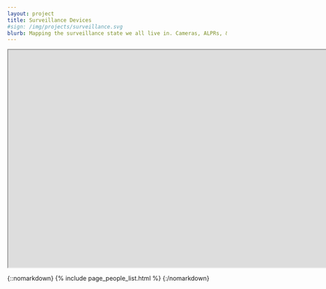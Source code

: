 ```yaml
---
layout: project
title: Surveillance Devices
#sign: /img/projects/surveillance.svg
blurb: Mapping the surveillance state we all live in. Cameras, ALPRs, & gunshot detectors.
---
```


<iframe
  title="OpenTrailStash"
  width="10000"
  height="500"
  src="https://overpass-ultra.us/#map&query=url:https://raw.githubusercontent.com/MapRVA/maprva.org/trunk/ultra-maps/surveillance.ultra">
</iframe>

{::nomarkdown}
{% include page_people_list.html %}
{:/nomarkdown}
